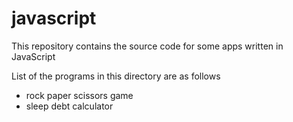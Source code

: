 # javascript
This repository contains the source code for some apps written in JavaScript

List of the programs in this directory are as follows
- rock paper scissors game
- sleep debt calculator
